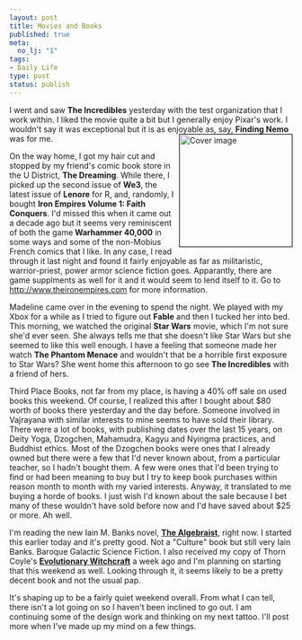 ```yaml
--- 
layout: post
title: Movies and Books
published: true
meta: 
  no_lj: "1"
tags: 
- Daily Life
type: post
status: publish
---
```

I went and saw <strong>The Incredibles</strong> yesterday with the test organization that I work within. I liked the movie quite a bit but I generally enjoy Pixar's
work. I wouldn't say it was exceptional but it is as enjoyable as, say, <strong>Finding Nemo</strong> was for me.<a href="http://www.darkhorse.com/profile/profile.php?sku=45-076">
<img src="http://images.darkhorse.com/covers/med/45/45076.jpg" alt="Cover image" align="right" border="1" width="200" /></a>

On the way home, I got my hair cut and stopped by my friend's comic book store in the U District, <strong>The Dreaming</strong>. While there, I picked up the second issue of <strong>We3</strong>, the latest issue of <strong>Lenore</strong> for R, and, randomly, I bought <strong>Iron Empires Volume 1: Faith Conquers</strong>. I'd missed this when it came out a decade ago but it seems very reminiscent of both the game<strong> Warhammer 40,000</strong> in some ways and some of the non-Mobius French comics that I like. In any case, I read through it last night and found it fairly enjoyable as far as militaristic, warrior-priest, power armor science fiction goes. Apparantly, there are game supplments as well for it and it would seem to lend itself to it. Go to  <a href="http://www.theironempires.com">http://www.theironempires.com</a> for more information.

Madeline came over in the evening to spend the night. We played with my Xbox for a while as I tried to figure out <strong>Fable</strong> and then I tucked her into bed. This morning, we watched the original <strong>Star Wars</strong> movie, which I'm not sure she'd ever seen. She always tells me that she doesn't like Star Wars but she seemed to like this well enough. I have a feeling that someone made her watch <strong>The Phantom Menace</strong> and wouldn't that be a horrible first exposure to Star Wars? She went home this afternoon to go see <strong>The Incredibles</strong> with a friend of hers.

Third Place Books, not far from my place, is having a 40% off sale on used books this weekend. Of course, I realized this after I bought about $80 worth of books there yesterday and the day before. Someone involved in Vajrayana with similar interests to mine seems to have sold their library. There were a lot of books, with publishing dates over the last 15 years, on Deity Yoga, Dzogchen, Mahamudra, Kagyu and Nyingma practices, and Buddhist ethics. Most of the Dzogchen books were ones that I already owned but there were a few that I'd never known about, from a particular teacher, so I hadn't bought them. A few were ones that I'd been trying to find or had been meaning to buy but I try to keep book purchases within reason month to month with my varied interests. Anyway, it translated to me buying a horde of books. I just wish I'd known about the sale because I bet many of these wouldn't have sold before now and I'd have saved about $25 or more. Ah well.

I'm reading the new Iain M. Banks novel, <strong><a href="http://www.amazon.co.uk/exec/obidos/ASIN/1841491551/">The Algebraist</a></strong>, right now. I started this earlier today and it's pretty good. Not a "Culture" book but still very Iain Banks. Baroque Galactic Science Fiction. I also received my copy of Thorn Coyle's <strong><a href="http://www.amazon.com/exec/obidos/tg/detail/-/1585423475/">Evolutionary Witchcraft</a></strong> a week ago and I'm planning on starting that this weekend as well. Looking through it, it seems likely to be a pretty decent book and not the usual pap.

It's shaping up to be a fairly quiet weekend overall. From what I can tell, there isn't a lot going on so I haven't been inclined to go out. I am continuing some of the design work and thinking on my next tattoo. I'll post more when I've made up my mind on a few things.
